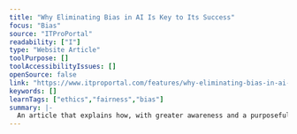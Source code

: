 ```yaml
---
title: "Why Eliminating Bias in AI Is Key to Its Success"
focus: "Bias"
source: "ITProPortal"
readability: ["I"]
type: "Website Article"
toolPurpose: []
toolAccessibilityIssues: []
openSource: false
link: "https://www.itproportal.com/features/why-eliminating-bias-in-ai-is-key-to-its-success/"
keywords: []
learnTags: ["ethics","fairness","bias"]
summary: |-
  An article that explains how, with greater awareness and a purposeful approach to combating bias, AI developers have a hugely influential role to play in establishing a more fair and just society.
---
```


